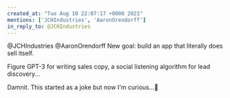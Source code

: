 ```yaml
---
created_at: "Tue Aug 10 22:07:17 +0000 2021"
mentions: ['JCHIndustries', 'AaronOrendorff']
in_reply_to: @JCHIndustries
---
```


@JCHIndustries @AaronOrendorff New goal: build an app that literally does sell itself.

Figure GPT-3 for writing sales copy, a social listening algorithm for lead discovery...

Damnit. This started as a joke but now I'm curious...🤣